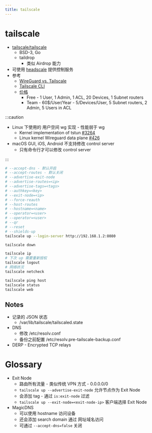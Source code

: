 ```yaml
---
title: tailscale
---
```


# tailscale

- [tailscale/tailscale](https://github.com/tailscale/tailscale)
  - BSD-3, Go
  - taildrop
    - 类似 Airdrop 能力
- 可使用 [headscale](./headscale.md) 提供控制服务
- 参考
  - [WireGuard vs. Tailscale](https://tailscale.com/kb/1086/tailscale-vs-wireguard)
  - [Tailscale CLI](https://tailscale.com/kb/1080/cli)
  - [价格](https://tailscale.com/pricing/#comparison)
    - Free - 1 User, 1 Admin, 1 ACL, 20 Devices, 1 Subnet routers
    - Team - 60$/User/Year - 5/Devices/User, 5 Subnet routers, 2 Admin, 5 Users in ACL

:::caution

- Linux 下使用的 用户空间 wg 实现 - 性能弱于 wg
  - Kernel implementation of tstun [#3264](https://github.com/tailscale/tailscale/issues/3264)
  - Linux kernel Wireguard data plane [#426](https://github.com/tailscale/tailscale/issues/426)
- macOS GUI, iOS, Android 不支持修改 control server
  - 只有命令行才可以修改 control server

:::

```bash
# --accept-dns - 默认开启
# --accept-routes - 默认关闭
# --advertise-exit-node
# --advertise-routes=<ip>
# --advertise-tags=<tags>
# --authkey=<key>
# --exit-node=<ip>
# --force-reauth
# --host-routes
# --hostname=<name>
# --operator=<user>
# --operator=<user>
# --qr
# --reset
# --shields-up
tailscale up --login-server http://192.168.1.2:8080

tailscale down

tailscale ip
# 下次 up 需要重新授权
tailscale logout
# 网络状况
tailscale netcheck

tailscale ping host
tailscale status
tailscale web
```

## Notes

- 记录的 JSON 状态
  - /var/lib/tailscale/tailscaled.state
- DNS
  - 修改 /etc/resolv.conf
  - 备份之前配置 /etc/resolv.pre-tailscale-backup.conf
- DERP - Encrypted TCP relays

# Glossary

- Exit Node
  - 路由所有流量 - 类似传统 VPN 方式 - 0.0.0.0/0
  - `tailscale up --advertise-exit-node` 允许节点作为 Exit Node
  - 会添加 tag - 通过 `is:exit-node` 过滤
  - `tailscale up --exit-node=<exit-node-ip>` 客户端选择 Exit Node
- MagicDNS
  - 可以使用 hostname 访问设备
  - 还会添加 search domain 通过 网址域名访问
  - 可通过 `--accept-dns=false` 关闭
